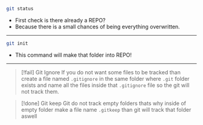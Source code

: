 ```bash
git status
```
- First check is there already a REPO?
- Because there is a small chances of being everything overwritten.

---
```bash
git init
```
- This command will make that folder into REPO!

---


>[!fail] Git Ignore
>If you do not want some files to be tracked than create a file named `.gitignore` in the same folder where `.git` folder exists and name all the files inside that `.gitignore` file so the git will not track them.

>[!done] Git keep
>Git do not track empty folders thats why inside of empty folder make a file name `.gitkeep` than git will track that folder aswell